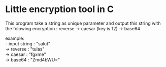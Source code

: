 Little encryption tool in C
======

This program take a string as unique parameter and output this string with the folowing encryption :
reverse -> caesar (key is 12) -> base64
  
example:  
	- input string : "salut"  
	-> reverse : "tulas"  
	-> caesar : "fgxme"  
	-> base64 : "Zmd4bWU="  
